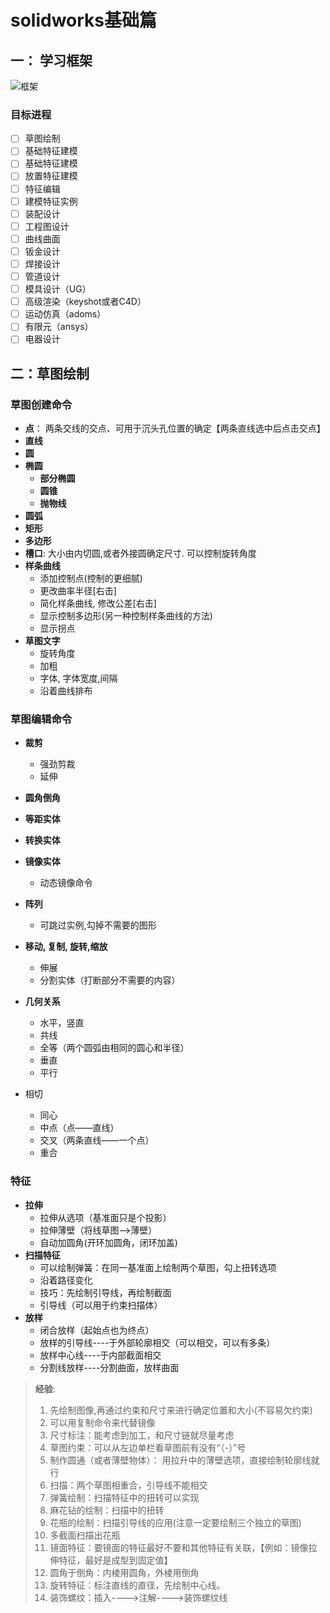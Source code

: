 # solidworks基础篇

## 一： 学习框架

![框架](https://jixieshi.oss-cn-beijing.aliyuncs.com/img/20200403225536.png)

### **目标进程**

- [ ] 草图绘制
- [ ] 基础特征建模
- [ ] 基础特征建模
- [ ] 放置特征建模
- [ ] 特征编辑
- [ ] 建模特征实例
- [ ] 装配设计
- [ ] 工程图设计
- [ ] 曲线曲面
- [ ] 钣金设计
- [ ] 焊接设计
- [ ] 管道设计
- [ ] 模具设计（UG）
- [ ] 高级渲染（keyshot或者C4D）
- [ ] 运动仿真（adoms）
- [ ] 有限元（ansys）
- [ ] 电器设计

## 二：草图绘制

### 草图创建命令

- **点**： 两条交线的交点、可用于沉头孔位置的确定【两条直线选中后点击交点】
- **直线**
- **圆**
- **椭圆**
  - **部分椭圆**
  - **圆锥**
  - **抛物线**
- **圆弧**
- **矩形**
- **多边形**
- **槽口**: 大小由内切圆,或者外接圆确定尺寸. 可以控制旋转角度
- **样条曲线**
  - 添加控制点(控制的更细腻)
  - 更改曲率半径[右击]
  - 简化样条曲线, 修改公差[右击]
  - 显示控制多边形(另一种控制样条曲线的方法)
  - 显示拐点
- **草图文字**
  - 旋转角度
  - 加粗
  - 字体, 字体宽度,间隔
  - 沿着曲线排布

### 草图编辑命令

- **裁剪**
  - 强劲剪裁
  - 延伸
  
- **圆角倒角**

- **等距实体**

- **转换实体**

- **镜像实体**
  
  - 动态镜像命令
  
- **阵列**
  
  - 可跳过实例,勾掉不需要的图形
  
- **移动, 复制, 旋转,缩放**

  - 伸展
  - 分割实体（打断部分不需要的内容）

- **几何关系**

  - 水平，竖直
  - 共线
  - 全等（两个圆弧由相同的圆心和半径）
  - 垂直
  - 平行
- 相切
  - 同心
  - 中点（点——直线）
  - 交叉（两条直线——一个点）
  - 重合

### 特征

- **拉伸**
  - 拉伸从选项（基准面只是个投影）
  - 拉伸薄壁（将线草图——>薄壁）
  - 自动加圆角(开环加圆角，闭环加盖)
- **扫描特征**
  - 可以绘制弹簧：在同一基准面上绘制两个草图，勾上扭转选项
  - 沿着路径变化
  - 技巧：先绘制引导线，再绘制截面
  - 引导线（可以用于约束扫描体）
- **放样**
  - 闭合放样（起始点也为终点）
  - 放样的引导线----于外部轮廓相交（可以相交，可以有多条）
  - 放样中心线----于内部截面相交
  - 分割线放样----分割曲面，放样曲面

> **经验**:
>
> 1. 先绘制图像,再通过约束和尺寸来进行确定位置和大小(不容易欠约束)
> 2. 可以用复制命令来代替镜像
> 3. 尺寸标注：能考虑到加工，和尺寸链就尽量考虑
> 4. 草图约束：可以从左边单栏看草图前有没有“（-）”号
> 5. 制作圆通（或者薄壁物体）： 用拉升中的薄壁选项，直接绘制轮廓线就行
> 6. 扫描：两个草图相重合，引导线不能相交
> 7. 弹簧绘制：扫描特征中的扭转可以实现
> 8. 麻花钻的绘制：扫描中的扭转
> 9. 花瓶的绘制：扫描引导线的应用(注意一定要绘制三个独立的草图)
> 10. 多截面扫描出花瓶
> 11. 镜面特征：要镜面的特征最好不要和其他特征有关联，【例如：镜像拉伸特征，最好是成型到固定值】
> 12. 圆角于倒角：内棱用圆角，外棱用倒角
> 13. 旋转特征：标注直线的直径，先绘制中心线。
> 14. 装饰螺纹：插入---->注解---->装饰螺纹线
